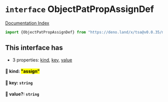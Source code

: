 # `interface` ObjectPatPropAssignDef

[Documentation Index](../README.md)

```ts
import {ObjectPatPropAssignDef} from "https://deno.land/x/tsa@v0.0.35/mod.ts"
```

## This interface has

- 3 properties:
[kind](#-kind-assign),
[key](#-key-string),
[value](#-value-string)


#### 📄 kind: <mark>"assign"</mark>



#### 📄 key: `string`



#### 📄 value?: `string`



